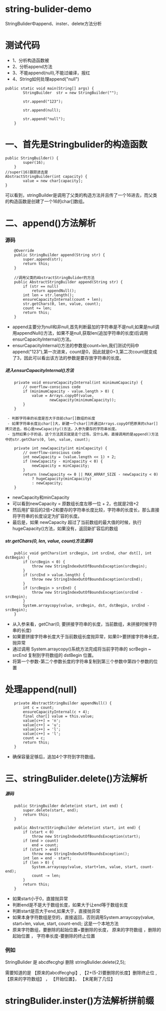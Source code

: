 # string-bulider-demo
StringBulider中append、inster、delete方法分析
# 测试代码
- 1、分析构造函数被
- 2、分析append方法
- 3、不能append(null),不能过编译，报红
- 4、String如何处理append("null")
```
public static void main(String[] args) {
        StringBuilder  str = new StringBuilder("");

        str.append("123");

        str.append(null);

        str.append("null");
    }
```
# 一、首先是Stringbulider的构造函数
```
public StringBuilder() {
        super(16);
    }
//super(16)跟踪进去是
AbstractStringBuilder(int capacity) {
        value = new char[capacity];
}
```
可以看到，stringBuilder是调用了父类的构造方法并且传了一个16进去，而父类的构造函数是创建了一个16的char[]数组。
# 二、append()方法解析
### 源码
```
    @Override
    public StringBuilder append(String str) {
        super.append(str);
        return this;
    }
    
    //调用父类的AbstractStringBulider的方法
    public AbstractStringBuilder append(String str) {
        if (str == null)
            return appendNull();
        int len = str.length();
        ensureCapacityInternal(count + len);
        str.getChars(0, len, value, count);
        count += len;
        return this;
    }
```
- append主要分为null和非null,首先判断最加的字符串是不是null,如果是null调用appendNull()方法，如果不是null,获取len(追加字符串的长度)后调用ensurCapacityInternal()方法。
- ensurCapacityInternal()方法的参数是count+len,我们测试代码中append("123"),第一次进来，count是0，因此就是0+3,第二次count就变成了3，因此可以看出该方法的参数是要存放字符串的长度。
##### 进入ensurCapacityInternal()方法
```
    private void ensureCapacityInternal(int minimumCapacity) {
        // overflow-conscious code
        if (minimumCapacity - value.length > 0) {
            value = Arrays.copyOf(value,
                    newCapacity(minimumCapacity));
        }
    }
```
     - 判断字符串的长度是否大于目前char[]数组的长度
     - 如果字符串长度比char[]大，新建一个char[]并通过Arrays.copyOf把原来的char[]拷贝进去，核心是newCapacity()方法，入参为要存的字符串长度。
     - 当然如果小于的话，这个方法其实就是走个过场，没什么用，直接调用的是append()方法中的str.getChars(0, len, value, count);
```
    private int newCapacity(int minCapacity) {
        // overflow-conscious code
        int newCapacity = (value.length << 1) + 2;
        if (newCapacity - minCapacity < 0) {
            newCapacity = minCapacity;
        }
        return (newCapacity <= 0 || MAX_ARRAY_SIZE - newCapacity < 0)
            ? hugeCapacity(minCapacity)
            : newCapacity;
    }
```
- newCapacity和minCapacity
- 可以看到newCapacity = 原数组长度左移一位 +  2，也就是2倍+2
- 然后用扩容后的2倍+2和要存的字符串长度比较，字符串的长度长，那么直接将字符串的长度设定为扩容的长度。
- 最后是，如果 newCapacity 超过了当前数组的最大值的时候，执行 hugeCapacity()方法，如果没有，返回新扩容后的数组
##### str.getChars(0, len, value, count)方法源码
```
    public void getChars(int srcBegin, int srcEnd, char dst[], int dstBegin) {
        if (srcBegin < 0) {
            throw new StringIndexOutOfBoundsException(srcBegin);
        }
        if (srcEnd > value.length) {
            throw new StringIndexOutOfBoundsException(srcEnd);
        }
        if (srcBegin > srcEnd) {
            throw new StringIndexOutOfBoundsException(srcEnd - srcBegin);
        }
        System.arraycopy(value, srcBegin, dst, dstBegin, srcEnd - srcBegin);
    }
```
- 从入参来看，getChar(0, 要拼接字符串的长度，当前数组，未拼接时候字符串的长度)
- 如果要拼接字符串长度大于当前数组长度抛异常，如果0>要拼接字符串长度，抛异常
- 通过调用 System.arraycopy()系统方法完成将当前字符串的 scrBegin ~ srcEnd 复制到字符数组的 dstBegin 位置。
- 将第一个参数-第二个参数长度的字符串复制到第三个参数中第四个参数的位置
# 处理append(null)
```
    private AbstractStringBuilder appendNull() {
        int c = count;
        ensureCapacityInternal(c + 4);
        final char[] value = this.value;
        value[c++] = 'n';
        value[c++] = 'u';
        value[c++] = 'l';
        value[c++] = 'l';
        count = c;
        return this;
    }
```
- 确保容量足够后，追加4个字符到字符数组。
# 三、stringBulider.delete()方法解析
##### 源码
```
    public StringBuilder delete(int start, int end) {
        super.delete(start, end);
        return this;
    }
    
    public AbstractStringBuilder delete(int start, int end) {
        if (start < 0)
            throw new StringIndexOutOfBoundsException(start);
        if (end > count)
            end = count;
        if (start > end)
            throw new StringIndexOutOfBoundsException();
        int len = end - start;
        if (len > 0) {
            System.arraycopy(value, start+len, value, start, count-end);
            count -= len;
        }
        return this;
    }
```
- 如果start小于0，直接抛异常
- 判断end是不是大于数组长度，如果大于让end等于数组长度
- 判断start是否大于end,如果大于，直接抛异常
- 如果本身字符数组是空的，直接返回，否则调用System.arraycopy(value, start+len, value, start, count-end); 这是一个本地方法
- 原来字符数组，要删除的起始位置+要删除的长度， 原来的字符数组 ，删除的起始位置 ， 字符串长度-要删除的终止位置
### 例如
StringBulider  是      abcdfecghgi
删除   stringBulider.delete(2,5);

需要知道的是  【原来的abcdfecghgi】, 【2+(5-2)要删除的长度】删除终止位 ,  【原来的字符数组】 ，  【开始位置】， 【末尾剩了几位】 

# stringBulider.inster()方法解析拼前缀


